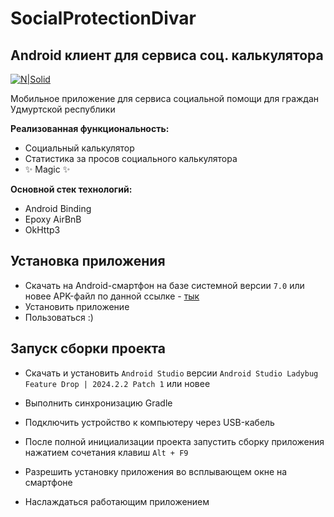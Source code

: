 # SocialProtectionDivar
## Android клиент для сервиса соц. калькулятора

[![N|Solid](https://sdtimes.com/wp-content/uploads/2021/08/kotlin-logo-150x60.jpeg)](https://kotlinlang.org)

Мобильное приложение для сервиса социальной помощи для граждан Удмуртской республики

**Реализованная функциональность:**
- Социальный калькулятор
- Статистика за просов социального калькулятора
- ✨ Magic ✨

**Основной стек технологий:**
- Android Binding
- Epoxy AirBnB
- OkHttp3

## Установка приложения
- Скачать на Android-смартфон на базе системной версии ```7.0``` или новее APK-файл по данной ссылке - [тык][download_apk]
- Установить приложение
- Пользоваться :)

## Запуск сборки проекта
- Скачать и установить ```Android Studio``` версии ```Android Studio Ladybug Feature Drop | 2024.2.2 Patch 1``` или новее
- Выполнить синхронизацию Gradle
- Подключить устройство к компьютеру через USB-кабель
- После полной инициализации проекта запустить сборку приложения нажатием сочетания клавиш ```Alt + F9```
- Разрешить установку приложения во всплывающем окне на смартфоне
- Наслаждаться работающим приложением


   [download_apk]: <https://soc-protect-udmurt.arpakit.com/mobile_app>
